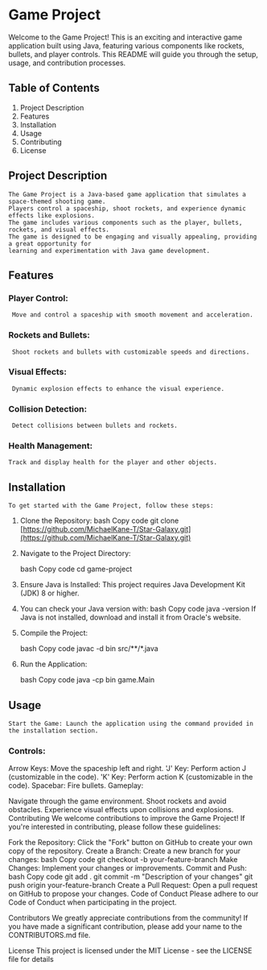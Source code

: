 # Game Project
Welcome to the Game Project! This is an exciting and interactive game application built using Java, featuring various components like rockets, bullets, and player controls. This README will guide you through the setup, usage, and contribution processes.

## Table of Contents
1. Project Description
2. Features
3. Installation
4. Usage
5. Contributing
6. License

## Project Description
    The Game Project is a Java-based game application that simulates a space-themed shooting game. 
    Players control a spaceship, shoot rockets, and experience dynamic effects like explosions. 
    The game includes various components such as the player, bullets, rockets, and visual effects. 
    The game is designed to be engaging and visually appealing, providing a great opportunity for 
    learning and experimentation with Java game development.

## Features
### Player Control: 
     Move and control a spaceship with smooth movement and acceleration.
### Rockets and Bullets: 
     Shoot rockets and bullets with customizable speeds and directions.
### Visual Effects: 
     Dynamic explosion effects to enhance the visual experience.
### Collision Detection: 
     Detect collisions between bullets and rockets.
### Health Management: 
    Track and display health for the player and other objects.
    
## Installation
    To get started with the Game Project, follow these steps:

1. Clone the Repository:
     bash
     Copy code
      git clone [https://github.com/MichaelKane-T/Star-Galaxy.git](https://github.com/MichaelKane-T/Star-Galaxy.git)

2. Navigate to the Project Directory:

    bash
    Copy code
    cd game-project

3. Ensure Java is Installed:
    This project requires Java Development Kit (JDK) 8 or higher.

4. You can check your Java version with:
    bash
    Copy code
    java -version
    If Java is not installed, download and install it from Oracle's website.

5. Compile the Project:

    bash
    Copy code
    javac -d bin src/**/*.java
   
6. Run the Application:

    bash
    Copy code
    java -cp bin game.Main
   
## Usage
    Start the Game: Launch the application using the command provided in the installation section.

### Controls:

Arrow Keys: Move the spaceship left and right.
'J' Key: Perform action J (customizable in the code).
'K' Key: Perform action K (customizable in the code).
Spacebar: Fire bullets.
Gameplay:

Navigate through the game environment.
Shoot rockets and avoid obstacles.
Experience visual effects upon collisions and explosions.
Contributing
We welcome contributions to improve the Game Project! If you're interested in contributing, please follow these guidelines:

Fork the Repository: Click the "Fork" button on GitHub to create your own copy of the repository.
Create a Branch: Create a new branch for your changes:
bash
Copy code
git checkout -b your-feature-branch
Make Changes: Implement your changes or improvements.
Commit and Push:
bash
Copy code
git add .
git commit -m "Description of your changes"
git push origin your-feature-branch
Create a Pull Request: Open a pull request on GitHub to propose your changes.
Code of Conduct
Please adhere to our Code of Conduct when participating in the project.

Contributors
We greatly appreciate contributions from the community! If you have made a significant contribution, please add your name to the CONTRIBUTORS.md file.

License
This project is licensed under the MIT License - see the LICENSE file for details

